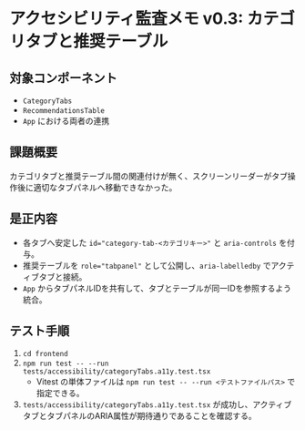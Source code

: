 # アクセシビリティ監査メモ v0.3: カテゴリタブと推奨テーブル

## 対象コンポーネント
- `CategoryTabs`
- `RecommendationsTable`
- `App` における両者の連携

## 課題概要
カテゴリタブと推奨テーブル間の関連付けが無く、スクリーンリーダーがタブ操作後に適切なタブパネルへ移動できなかった。

## 是正内容
- 各タブへ安定した `id="category-tab-<カテゴリキー>"` と `aria-controls` を付与。
- 推奨テーブルを `role="tabpanel"` として公開し、`aria-labelledby` でアクティブタブと接続。
- `App` からタブパネルIDを共有して、タブとテーブルが同一IDを参照するよう統合。

## テスト手順
1. `cd frontend`
2. `npm run test -- --run tests/accessibility/categoryTabs.a11y.test.tsx`
   - Vitest の単体ファイルは `npm run test -- --run <テストファイルパス>` で指定できる。
3. `tests/accessibility/categoryTabs.a11y.test.tsx` が成功し、アクティブタブとタブパネルのARIA属性が期待通りであることを確認する。
